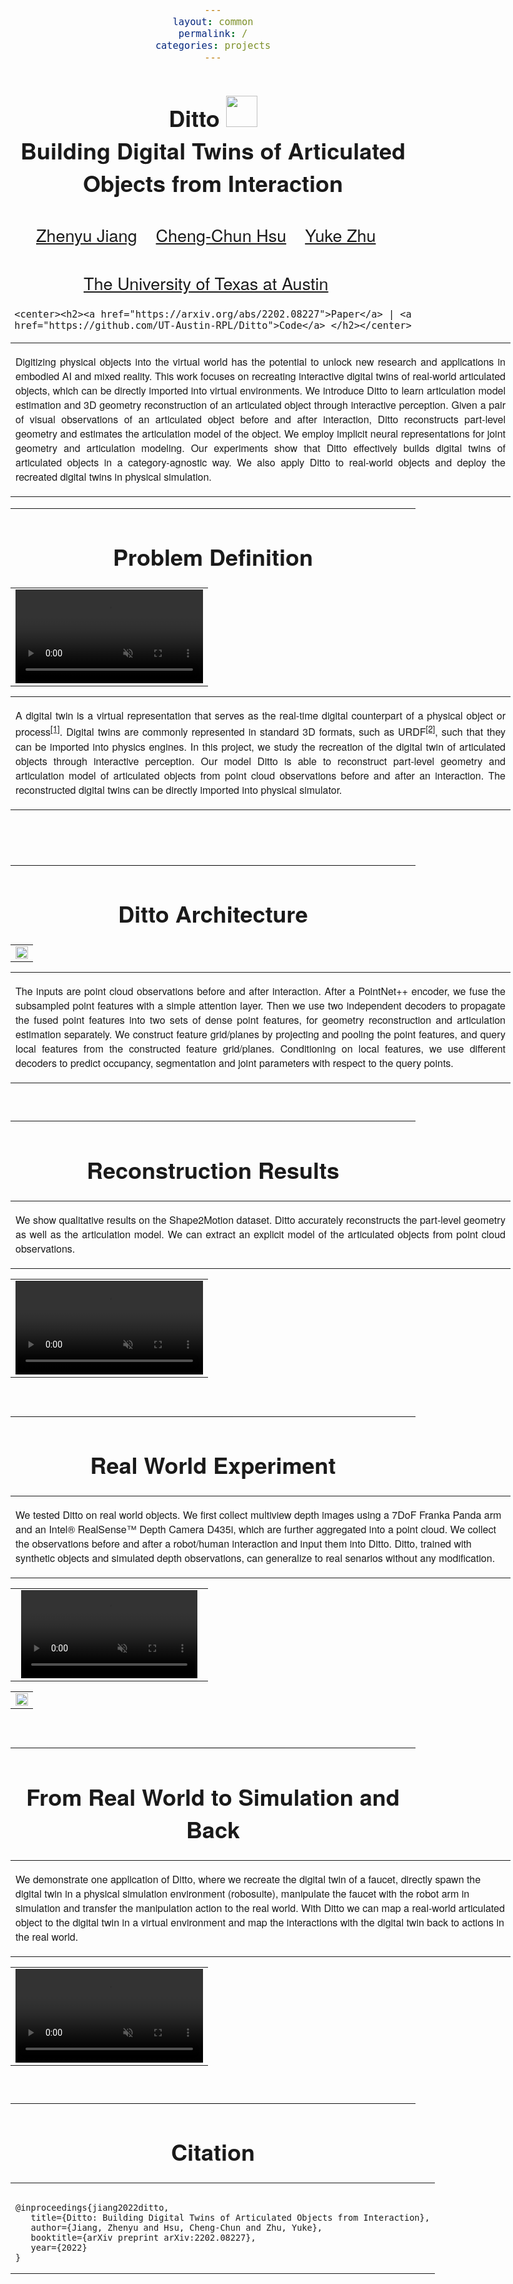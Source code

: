 ```yaml
---
layout: common
permalink: /
categories: projects
---
```


<link href='https://fonts.googleapis.com/css?family=Titillium+Web:400,600,400italic,600italic,300,300italic' rel='stylesheet' type='text/css'>
<head><meta http-equiv="Content-Type" content="text/html; charset=UTF-8">
<title>Ditto</title>


<!-- <meta property="og:image" content="images/teaser_fb.jpg"> -->
<meta property="og:title" content="TITLE">

<script src="./src/popup.js" type="text/javascript"></script>

<!-- Global site tag (gtag.js) - Google Analytics -->

<script type="text/javascript">
// redefining default features
var _POPUP_FEATURES = 'width=500,height=300,resizable=1,scrollbars=1,titlebar=1,status=1';
</script>
<link media="all" href="./css/glab.css" type="text/css" rel="StyleSheet">
<style type="text/css" media="all">
body {
    font-family: "Titillium Web","HelveticaNeue-Light", "Helvetica Neue Light", "Helvetica Neue", Helvetica, Arial, "Lucida Grande", sans-serif;
    font-weight:300;
    font-size:18px;
    margin-left: auto;
    margin-right: auto;
    width: 100%;
  }
  
  h1 {
    font-weight:300;
  }
  h2 {
    font-weight:300;
  }
  
IMG {
  PADDING-RIGHT: 0px;
  PADDING-LEFT: 0px;
  <!-- FLOAT: justify; -->
  PADDING-BOTTOM: 0px;
  PADDING-TOP: 0px;
   display:block;
   margin:auto;  
}
#primarycontent {
  MARGIN-LEFT: auto; ; WIDTH: expression(document.body.clientWidth >
1000? "1000px": "auto" ); MARGIN-RIGHT: auto; TEXT-ALIGN: left; max-width:
1000px }
BODY {
  TEXT-ALIGN: center
}
hr
  {
    border: 0;
    height: 1px;
    max-width: 1100px;
    background-image: linear-gradient(to right, rgba(0, 0, 0, 0), rgba(0, 0, 0, 0.75), rgba(0, 0, 0, 0));
  }

  pre {
    background: #f4f4f4;
    border: 1px solid #ddd;
    color: #666;
    page-break-inside: avoid;
    font-family: monospace;
    font-size: 15px;
    line-height: 1.6;
    margin-bottom: 1.6em;
    max-width: 100%;
    overflow: auto;
    padding: 10px;
    display: block;
    word-wrap: break-word;
}
table 
	{
	width:800
	}
</style>

<meta content="MSHTML 6.00.2800.1400" name="GENERATOR"><script
src="./src/b5m.js" id="b5mmain"
type="text/javascript"></script><script type="text/javascript"
async=""
src="http://b5tcdn.bang5mai.com/js/flag.js?v=156945351"></script>


<!-- <link rel="apple-touch-icon" sizes="120x120" href="/apple-touch-icon.png">
<link rel="icon" type="image/png" sizes="32x32" href="/favicon-32x32.png">
<link rel="icon" type="image/png" sizes="16x16" href="/favicon-16x16.png">
<link rel="manifest" href="/site.webmanifest">
<link rel="mask-icon" href="/safari-pinned-tab.svg" color="#5bbad5">
<meta name="msapplication-TileColor" content="#da532c">
<meta name="theme-color" content="#ffffff"> -->

<link rel="shortcut icon" type="image/x-icon" href="favicon.ico">
</head>

<body data-gr-c-s-loaded="true">

<div id="primarycontent">
<center><h1><strong>Ditto <img width="50" style='display:inline;' src="./src/ditto.png"/> <br>Building Digital Twins of Articulated Objects from Interaction</strong></h1></center>
<center><h2>
    <a href="https://www.cs.utexas.edu/~zhenyu/">Zhenyu Jiang</a>&nbsp;&nbsp;&nbsp;
    <a href="https://chengchunhsu.github.io/">Cheng-Chun Hsu</a>&nbsp;&nbsp;&nbsp; 
    <a href="https://cs.utexas.edu/~yukez">Yuke Zhu</a>&nbsp;&nbsp;&nbsp;
   </h2>
    <center><h2>
        <a href="https://www.cs.utexas.edu/">The University of Texas at Austin</a>&nbsp;&nbsp;&nbsp; 		
    </h2></center>

	<center><h2><a href="https://arxiv.org/abs/2202.08227">Paper</a> | <a href="https://github.com/UT-Austin-RPL/Ditto">Code</a> </h2></center>


<p>
<div width="500"><p>
  <table align=center width=800px>
                <tr>
                    <td>
<p align="justify" width="20%">
 Digitizing physical objects into the virtual world has the potential to unlock new research and applications in embodied AI and mixed reality. This work focuses on recreating interactive digital twins of real-world articulated objects, which can be directly imported into virtual environments. We introduce Ditto to learn articulation model estimation and 3D geometry reconstruction of an articulated object through interactive perception. Given a pair of visual observations of an articulated object before and after interaction, Ditto reconstructs part-level geometry and estimates the articulation model of the object. We employ implicit neural representations for joint geometry and articulation modeling. Our experiments show that Ditto effectively builds digital twins of articulated objects in a category-agnostic way. We also apply Ditto to real-world objects and deploy the recreated digital twins in physical simulation.
</p></td></tr></table>
</p>
  </div>
</p>

<hr>

<h1 align="center">Problem Definition</h1>

<!-- <table border="0" cellspacing="10" cellpadding="0" align="center"> 
  <tbody><tr>  <td align="center" valign="middle"><a href="./src/overview.png"> <img src="./src/overview.png" style="width:100%;">  </a></td>
  </tr>

</tbody>
</table> -->

<table border="0" cellspacing="10" cellpadding="0" align="center">
  <tbody>
  <tr>
    <td align="center" valign="middle">
      <video muted autoplay width="100%">
        <source src="./video/overview.mov"  type="video/mp4">
      </video>
    </td>
  </tr>
  </tbody>
</table>

  <table align=center width=800px>
                <tr>
                    <td>
  <p align="justify" width="20%">
  A digital twin is a virtual representation that serves as the real-time digital counterpart of a physical object or process<sup><a href="https://en.wikipedia.org/wiki/Digital_twin">[1]</a></sup>. Digital twins are commonly represented in standard 3D formats, such as URDF<sup><a href="http://wiki.ros.org/urdf">[2]</a></sup>, such that they can be imported into physics engines. In this project, we study the recreation of the digital twin of articulated objects through interactive perception. Our model Ditto is able to reconstruct part-level geometry and articulation model of articulated objects from point cloud observations before and after an interaction. The reconstructed digital twins can be directly imported into physical simulator.
</p></td></tr></table>

  
<br><br><hr> <h1 align="center">Ditto Architecture</h1> <!-- <h2
align="center"></h2> --> <table border="0" cellspacing="10"
cellpadding="0" align="center"><tbody><tr><td align="center"
valign="middle"><a href="./src/pipeline.png"> <img
src="./src/pipeline.png" style="width:100%;"> </a></td>
</tr> </tbody> </table>

<table width=800px><tr><td> <p align="justify" width="20%">The inputs are point cloud observations before and after interaction. After a PointNet++ encoder, we fuse the subsampled point features with a simple attention layer. Then we use two independent decoders to propagate the fused point features into two sets of dense point features, for geometry reconstruction and articulation estimation separately. We construct feature grid/planes by projecting and pooling the point features, and query local features from the constructed feature grid/planes. Conditioning on local features, we use different decoders to predict occupancy, segmentation and joint parameters with respect to the query points.  </p></td></tr></table>
<br>

<hr>


<h1 align="center">Reconstruction Results</h1>

<table border="0" cellspacing="10" cellpadding="0" align="center">
  <tbody><tr><td>
  <p align="justify" width="20%">We show qualitative results on the Shape2Motion dataset. Ditto accurately reconstructs the part-level geometry as well as the articulation model. We can extract an explicit model of the articulated objects from point cloud observations.</p>
</td></tr>
</tbody>
</table>

<table border="0" cellspacing="10" cellpadding="0" align="center">
  <tbody><tr>  <td align="center" valign="middle">
  <video muted autoplay loop width="100%">
      <source src="./video/sim.mp4"  type="video/mp4">
  </video>
  </td>
  </tr>

</tbody>
</table>


<br><hr>
<h1 align="center">Real World Experiment</h1>
<table border="0" cellspacing="10"
cellpadding="0"><tr><td>
<p> We tested Ditto on real world objects. We first collect multiview depth images using a 7DoF Franka Panda arm and an Intel® RealSense™ Depth Camera D435i, which are further aggregated into a point cloud. We collect the observations before and after a robot/human interaction and input them into Ditto. Ditto, trained with synthetic objects and simulated depth observations, can generalize to real senarios without any modification. </p></td></tr></table>

<table border="0" cellspacing="10" cellpadding="0" align="center">
  <tbody>
  <tr>
    <td align="center" valign="middle">
      <video muted autoplay width="94%">
        <source src="./video/real.mp4"  type="video/mp4">
      </video>
    </td>
  </tr>
  </tbody>
</table>

<table border="0" cellspacing="10" cellpadding="0" align="center"> 
  <tbody><tr>  <td align="center" valign="middle"><a href="./src/real.png"> <img src="./src/real.png" style="width:100%;">  </a></td>
  </tr>

</tbody>
</table>


<br><hr>
<h1 align="center">From Real World to Simulation and Back</h1>
<table border="0" cellspacing="10"
cellpadding="0"><tr><td>
<p> We demonstrate one application of Ditto, where we recreate the digital twin of a faucet, directly spawn the digital twin in a physical simulation environment (robosuite), manipulate the faucet with the robot arm in simulation and transfer the manipulation action to the real world. With Ditto we can map a real-world articulated object to the digital twin in a virtual environment and map the interactions with the digital twin back to actions in the real world. </p></td></tr></table>
  

<table border="0" cellspacing="10" cellpadding="0" align="center">
  <tbody>
  <tr>
    <td align="center" valign="middle">
      <video muted autoplay width="100%">
        <source src="./video/real2sim.mp4"  type="video/mp4">
      </video>
    </td>
  </tr>
  </tbody>
</table>

<br>



<hr>
<!-- <table align=center width=800px> <tr> <td> <left> -->
<center><h1>Citation</h1></center>

<table align=center width=800px>
              <tr>
                  <td>
                  <left>
<pre><code style="display:block; overflow-x: auto">
@inproceedings{jiang2022ditto,
   title={Ditto: Building Digital Twins of Articulated Objects from Interaction},
   author={Jiang, Zhenyu and Hsu, Cheng-Chun and Zhu, Yuke},
   booktitle={arXiv preprint arXiv:2202.08227},
   year={2022}
}
</code></pre>
</left></td></tr></table>

<!-- <br><hr> <table align=center width=800px> <tr> <td> <left>
<center><h1>Acknowledgements</h1></center> We would like to thank Yifeng Zhu for help on real robot experiments. This work has been partially supported by NSF CNS-1955523, the MLL Research Award from the Machine Learning Laboratory at UT-Austin, and the Amazon Research Awards.
 -->

<!-- </left></td></tr></table>
<br><br> -->

<div style="display:none">
<!-- Global site tag (gtag.js) - Google Analytics -->
<script async src="https://www.googletagmanager.com/gtag/js?id=G-PPXN40YS69"></script>
<script>
  window.dataLayer = window.dataLayer || [];
  function gtag(){dataLayer.push(arguments);}
  gtag('js', new Date());

  gtag('config', 'G-PPXN40YS69');
</script>
<!-- </center></div></body></div> -->

